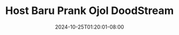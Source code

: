 --- 
title: "Host Baru Prank Ojol  DoodStream"
description: "streaming bokeh Host Baru Prank Ojol  DoodStream doodstream    "
date: 2024-10-25T01:20:01-08:00
file_code: "ch93oarw2ez3"
draft: false
cover: "uffh99f2tadh5q1b.jpg"
tags: ["Host", "Baru", "Prank", "Ojol", "DoodStream", "bokep-indo", "bokep-viral", "bokep-ig"]
length: 3785
fld_id: "1483065"
foldername: "A prank"
categories: ["A prank"]
views: 0
---